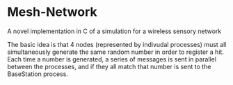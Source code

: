 # Mesh-Network
A novel implementation in C of a simulation for a wireless sensory network

The basic idea is that 4 nodes (represented by indivudal processes) must all simultaneously generate the same random number in order to register a hit. Each time a number is generated, a series of messages is sent in parallel between the processes, and if they all match that number is sent to the BaseStation process.
